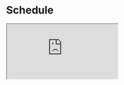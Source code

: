 # Schedule

<iframe src="https://docs.google.com/spreadsheets/d/e/2PACX-1vRd3L4NODaGFcVePDthVHyGUH2kIKQwMK0kzfNt6dS_3tmpB2FHWWoInI5WJMKqOyrQohB-ZdA3U9fn/pubhtml?widget=true&amp;headers=false"></iframe>
